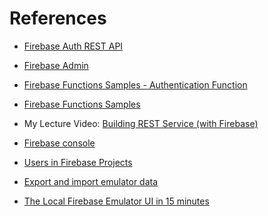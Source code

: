 # References

- [Firebase Auth REST API](https://firebase.google.com/docs/reference/rest/auth)

- [Firebase Admin](https://firebase.google.com/docs/auth/admin)

- [Firebase Functions Samples - Authentication Function](https://github.com/firebase/functions-samples/blob/master/authorized-https-endpoint/functions/index.js
)

- [Firebase Functions Samples](https://github.com/firebase/functions-samples)

- My Lecture Video: [Building REST Service (with Firebase)](https://youtu.be/jYjwrny4djY)

- [Firebase console](https://console.firebase.google.com/)
- [Users in Firebase Projects](https://firebase.google.com/docs/auth/users)
- [Export and import emulator data](https://firebase.google.com/docs/emulator-suite/install_and_configure#export_and_import_emulator_data)
- [The Local Firebase Emulator UI in 15 minutes](https://youtu.be/pkgvFNPdiEs)
